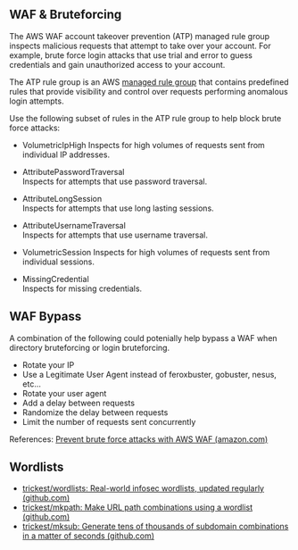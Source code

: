 ## WAF & Bruteforcing

The AWS WAF account takeover prevention (ATP) managed rule group inspects malicious requests that attempt to take over your account. For example, brute force login attacks that use trial and error to guess credentials and gain unauthorized access to your account.

The ATP rule group is an AWS [managed rule group](https://docs.aws.amazon.com/waf/latest/developerguide/waf-managed-rule-groups.html) that contains predefined rules that provide visibility and control over requests performing anomalous login attempts.

Use the following subset of rules in the ATP rule group to help block brute force attacks:

- VolumetricIpHigh 
	Inspects for high volumes of requests sent from individual IP addresses.

- AttributePasswordTraversal  
	Inspects for attempts that use password traversal.

- AttributeLongSession  
	Inspects for attempts that use long lasting sessions.

- AttributeUsernameTraversal  
	Inspects for attempts that use username traversal.

- VolumetricSession
Inspects for high volumes of requests sent from individual sessions.

- MissingCredential  
	Inspects for missing credentials.


## WAF Bypass

A combination of the following could potenially help bypass a WAF when directory bruteforcing or login bruteforcing.

- Rotate your IP
- Use a Legitimate User Agent instead of feroxbuster, gobuster, nesus, etc...
- Rotate your user agent
- Add a delay between requests
- Randomize the delay between requests
- Limit the number of requests sent concurrently

References:
[Prevent brute force attacks with AWS WAF (amazon.com)](https://aws.amazon.com/premiumsupport/knowledge-center/waf-prevent-brute-force-attacks/)

## Wordlists
- [trickest/wordlists: Real-world infosec wordlists, updated regularly (github.com)](https://github.com/trickest/wordlists)
- [trickest/mkpath: Make URL path combinations using a wordlist (github.com)](https://github.com/trickest/mkpath)
- [trickest/mksub: Generate tens of thousands of subdomain combinations in a matter of seconds (github.com)](https://github.com/trickest/mksub)